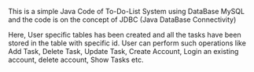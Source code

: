 This is a simple Java Code of To-Do-List System using DataBase MySQL and the code is on the concept of JDBC (Java DataBase Connectivity)

Here, User specific tables has been created and all the tasks have been stored in the table with specific id. User can perform such operations like Add Task, Delete Task, Update Task, Create Account, Login an existing account, delete account, Show Tasks etc.
